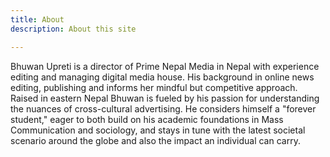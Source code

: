```yaml
---
title: About
description: About this site

---
```

Bhuwan Upreti is a director of Prime Nepal Media in Nepal with experience editing and managing digital media house. His background in online news editing, publishing and  informs her mindful but competitive approach. Raised in eastern Nepal Bhuwan is fueled by his passion for understanding the nuances of cross-cultural advertising. He considers himself a "forever student," eager to both build on his academic foundations in Mass Communication and sociology, and stays in tune with the latest societal scenario around the globe and also the impact an individual can carry.